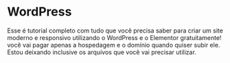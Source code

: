 # WordPress
Esse é tutorial completo com tudo que você precisa saber para criar
um site moderno e responsivo utilizando o WordPress e o Elementor
gratuitamente! você vai pagar apenas a hospedagem e o domínio quando quiser subir ele.
Estou deixando inclusive os arquivos que você vai precisar utilizar.
